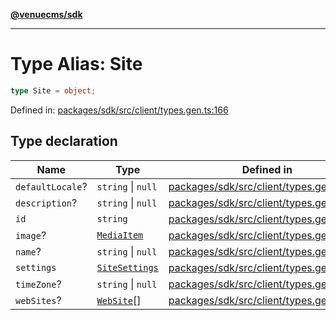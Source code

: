 [**@venuecms/sdk**](../Index.md)

***

# Type Alias: Site

```ts
type Site = object;
```

Defined in: [packages/sdk/src/client/types.gen.ts:166](https://github.com/venuecms/sdk/blob/856f3c21fe737a18a698a4045f39e91f8662f370/packages/sdk/src/client/types.gen.ts#L166)

## Type declaration

| Name | Type | Defined in |
| ------ | ------ | ------ |
| <a id="defaultlocale"></a> `defaultLocale`? | `string` \| `null` | [packages/sdk/src/client/types.gen.ts:170](https://github.com/venuecms/sdk/blob/856f3c21fe737a18a698a4045f39e91f8662f370/packages/sdk/src/client/types.gen.ts#L170) |
| <a id="description"></a> `description`? | `string` \| `null` | [packages/sdk/src/client/types.gen.ts:169](https://github.com/venuecms/sdk/blob/856f3c21fe737a18a698a4045f39e91f8662f370/packages/sdk/src/client/types.gen.ts#L169) |
| <a id="id"></a> `id` | `string` | [packages/sdk/src/client/types.gen.ts:167](https://github.com/venuecms/sdk/blob/856f3c21fe737a18a698a4045f39e91f8662f370/packages/sdk/src/client/types.gen.ts#L167) |
| <a id="image"></a> `image`? | [`MediaItem`](MediaItem.md) | [packages/sdk/src/client/types.gen.ts:172](https://github.com/venuecms/sdk/blob/856f3c21fe737a18a698a4045f39e91f8662f370/packages/sdk/src/client/types.gen.ts#L172) |
| <a id="name"></a> `name`? | `string` \| `null` | [packages/sdk/src/client/types.gen.ts:168](https://github.com/venuecms/sdk/blob/856f3c21fe737a18a698a4045f39e91f8662f370/packages/sdk/src/client/types.gen.ts#L168) |
| <a id="settings"></a> `settings` | [`SiteSettings`](SiteSettings.md) | [packages/sdk/src/client/types.gen.ts:173](https://github.com/venuecms/sdk/blob/856f3c21fe737a18a698a4045f39e91f8662f370/packages/sdk/src/client/types.gen.ts#L173) |
| <a id="timezone"></a> `timeZone`? | `string` \| `null` | [packages/sdk/src/client/types.gen.ts:171](https://github.com/venuecms/sdk/blob/856f3c21fe737a18a698a4045f39e91f8662f370/packages/sdk/src/client/types.gen.ts#L171) |
| <a id="websites"></a> `webSites`? | [`WebSite`](WebSite.md)[] | [packages/sdk/src/client/types.gen.ts:174](https://github.com/venuecms/sdk/blob/856f3c21fe737a18a698a4045f39e91f8662f370/packages/sdk/src/client/types.gen.ts#L174) |
